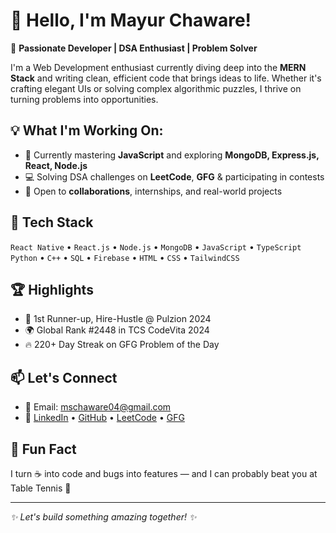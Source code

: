 # 👋 Hello, I'm Mayur Chaware!

🚀 **Passionate Developer | DSA Enthusiast | Problem Solver**

I'm a Web Development enthusiast currently diving deep into the **MERN Stack** and writing clean, efficient code that brings ideas to life. Whether it's crafting elegant UIs or solving complex algorithmic puzzles, I thrive on turning problems into opportunities.

## 💡 What I'm Working On:
- 🌱 Currently mastering **JavaScript** and exploring **MongoDB, Express.js, React, Node.js**
- 💻 Solving DSA challenges on **LeetCode**, **GFG** & participating in contests
- 🤝 Open to **collaborations**, internships, and real-world projects

## 🔧 Tech Stack
`React Native` • `React.js` • `Node.js` • `MongoDB` • `JavaScript` • `TypeScript`  
`Python` • `C++` • `SQL` • `Firebase` • `HTML` • `CSS` • `TailwindCSS`

## 🏆 Highlights
- 🥈 1st Runner-up, Hire-Hustle @ Pulzion 2024  
- 🌍 Global Rank #2448 in TCS CodeVita 2024  
- 🔥 220+ Day Streak on GFG Problem of the Day  

## 📫 Let's Connect
- 📧 Email: [mschaware04@gmail.com](mailto:mschaware04@gmail.com)  
- 💼 [LinkedIn](https://www.linkedin.com/in/mayur-chaware/) • [GitHub](https://github.com/mschaware) • [LeetCode](https://leetcode.com/mschaware) • [GFG](https://auth.geeksforgeeks.org/user/mschaware)

## 🎯 Fun Fact
I turn ☕ into code and bugs into features — and I can probably beat you at Table Tennis 🏓

---

_✨ Let's build something amazing together! ✨_
